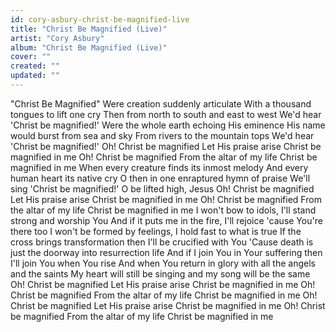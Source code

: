 ```yaml
---
id: cory-asbury-christ-be-magnified-live
title: "Christ Be Magnified (Live)"
artist: "Cory Asbury"
album: "Christ Be Magnified (Live)"
cover: ""
created: ""
updated: ""
---
```


"Christ Be Magnified"
Were creation suddenly articulate
With a thousand tongues to lift one cry
Then from north to south and east to west
We'd hear 'Christ be magnified!'
Were the whole earth echoing His eminence
His name would burst from sea and sky
From rivers to the mountain tops
We'd hear 'Christ be magnified!'
Oh! Christ be magnified
Let His praise arise
Christ be magnified in me
Oh! Christ be magnified
From the altar of my life
Christ be magnified in me
When every creature finds its inmost melody
And every human heart its native cry
O then in one enraptured hymn of praise
We'll sing 'Christ be magnified!'
O be lifted high, Jesus
Oh! Christ be magnified
Let His praise arise
Christ be magnified in me
Oh! Christ be magnified
From the altar of my life
Christ be magnified in me
I won't bow to idols, I'll stand strong and worship You
And if it puts me in the fire, I'll rejoice 'cause You're there too
I won't be formed by feelings, I hold fast to what is true
If the cross brings transformation then I'll be crucified with You
'Cause death is just the doorway into resurrection life
And if I join You in Your suffering then I'll join You when You rise
And when You return in glory with all the angels and the saints
My heart will still be singing and my song will be the same
Oh! Christ be magnified
Let His praise arise
Christ be magnified in me
Oh! Christ be magnified
From the altar of my life
Christ be magnified in me
Oh! Christ be magnified
Let His praise arise
Christ be magnified in me
Oh! Christ be magnified
From the altar of my life
Christ be magnified in me